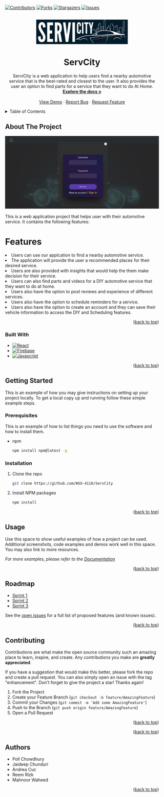 <a name="readme-top"></a>
<!--
*** Thanks for checking out the Best-README-Template. If you have a suggestion
*** that would make this better, please fork the repo and create a pull request
*** or simply open an issue with the tag "enhancement".
*** Don't forget to give the project a star!
*** Thanks again! Now go create something AMAZING! :D
-->



<!-- PROJECT SHIELDS -->
<!--
*** I'm using markdown "reference style" links for readability.
*** Reference links are enclosed in brackets [ ] instead of parentheses ( ).
*** See the bottom of this document for the declaration of the reference variables
*** for contributors-url, forks-url, etc. This is an optional, concise syntax you may use.
*** https://www.markdownguide.org/basic-syntax/#reference-style-links
-->
[![Contributors][contributors-shield]][contributors-url]
[![Forks][forks-shield]][forks-url]
[![Stargazers][stars-shield]][stars-url]
[![Issues][issues-shield]][issues-url]



<!-- PROJECT LOGO -->
<br />
<div align="center">
  <a href="https://github.com/WSU-4110/ServCity">
    <img src="src/images/Logo.jpg" alt="Logo" width="300" height="80">
  </a>

<h1 align="center">ServCity</h1>

  <p align="center">
    ServiCity is a web application to help users find a nearby automotive service that is the best-rated and closest to the user. It also provides the user an option to find parts for a service that they want to do At Home.
    <br />
    <a href="https://github.com/WSU-4110/ServCity"><strong>Explore the docs »</strong></a>
    <br />
    <br />
    <a href="https://github.com/WSU-4110/ServCity">View Demo</a>
    ·
    <a href="https://github.com/WSU-4110/ServCity/issues">Report Bug</a>
    ·
    <a href="https://github.com/WSU-4110/ServCity/issues">Request Feature</a>
  </p>
</div>



<!-- TABLE OF CONTENTS -->
<details>
  <summary>Table of Contents</summary>
  <ol>
    <li>
      <a href="#about-the-project">About The Project</a>
      <ul>
        <li><a href="#built-with">Built With</a></li>
      </ul>
    </li>
    <li>
      <a href="#getting-started">Getting Started</a>
      <ul>
        <li><a href="#prerequisites">Prerequisites</a></li>
        <li><a href="#installation">Installation</a></li>
      </ul>
    </li>
    <li><a href="#usage">Usage</a></li>
    <li><a href="#roadmap">Roadmap</a></li>
    <li><a href="#contributing">Contributing</a></li>
    <li><a href="#acknowledgments">Authors</a></li>
  </ol>
</details>



<!-- ABOUT THE PROJECT -->
## About The Project

[![Product Name Screen Shot][product-screenshot]](https://example.com)

This is a web application project that helps user with their automotive service. It contains the following features:
<h1> Features </h1>
<li> Users can use our applcation to find a nearby automotive service. 
<li> The application will provide the user a recommended places for their desired service.
<li> Users are also provided with insights that would help the them make decision for their service.
<li> Users can also find parts and videos for a DIY automotive service that they want to do at home. 
<li> Users also have the option to post reviews and experience of different services.
<li> Users also have the option to schedule reminders for a service.
<li> Users also have the option to create an account and they can save their vehicle information to access the DIY and Scheduling features.


<p align="right">(<a href="#readme-top">back to top</a>)</p>



### Built With

* [![React][React.js]][React-url]
* [![Firebase][firbase.com]][firebase-url]
* [![Javascript][javascript.com]][javascript-url]

<p align="right">(<a href="#readme-top">back to top</a>)</p>



<!-- GETTING STARTED -->
## Getting Started

This is an example of how you may give instructions on setting up your project locally.
To get a local copy up and running follow these simple example steps.

### Prerequisites

This is an example of how to list things you need to use the software and how to install them.
* npm
  ```sh
  npm install npm@latest -g
  ```

### Installation

1. Clone the repo
   ```sh
   git clone https://github.com/WSU-4110/ServCity
   ```
2. Install NPM packages
   ```sh
   npm install
   ```


<p align="right">(<a href="#readme-top">back to top</a>)</p>



<!-- USAGE EXAMPLES -->
## Usage

Use this space to show useful examples of how a project can be used. Additional screenshots, code examples and demos work well in this space. You may also link to more resources.

_For more examples, please refer to the [Documentation](https://example.com)_

<p align="right">(<a href="#readme-top">back to top</a>)</p>



<!-- ROADMAP -->
## Roadmap

* [Sprint 1](https://github.com/WSU-4110/ServCity/wiki)
* [Sprint 2](https://github.com/WSU-4110/ServCity/wiki)
* [Sprint 3](https://github.com/WSU-4110/ServCity/wiki)

See the [open issues](https://github.com/WSU-4110/ServCity/issues) for a full list of proposed features (and known issues).

<p align="right">(<a href="#readme-top">back to top</a>)</p>



<!-- CONTRIBUTING -->
## Contributing

Contributions are what make the open source community such an amazing place to learn, inspire, and create. Any contributions you make are **greatly appreciated**.

If you have a suggestion that would make this better, please fork the repo and create a pull request. You can also simply open an issue with the tag "enhancement".
Don't forget to give the project a star! Thanks again!

1. Fork the Project
2. Create your Feature Branch (`git checkout -b feature/AmazingFeature`)
3. Commit your Changes (`git commit -m 'Add some AmazingFeature'`)
4. Push to the Branch (`git push origin feature/AmazingFeature`)
5. Open a Pull Request

<p align="right">(<a href="#readme-top">back to top</a>)</p>



<p align="right">(<a href="#readme-top">back to top</a>)</p>



<!-- ACKNOWLEDGMENTS -->
## Authors

* Poll Chowdhury
* Jaideep Chunduri
* Andrea Cuc
* Reem Rizk
* Mahnoor Waheed

<p align="right">(<a href="#readme-top">back to top</a>)</p>



<!-- MARKDOWN LINKS & IMAGES -->
<!-- https://www.markdownguide.org/basic-syntax/#reference-style-links -->
[contributors-shield]: https://img.shields.io/github/contributors/WSU-4110/ServCity.svg?style=for-the-badge
[contributors-url]: https://github.com/WSU-4110/ServCity/graphs/contributors
[forks-shield]: https://img.shields.io/github/forks/WSU-4110/ServCity.svg?style=for-the-badge
[forks-url]: https://github.com/WSU-4110/ServCity/fork
[stars-shield]: https://img.shields.io/github/stars/WSU-4110/ServCity.svg?style=for-the-badge
[stars-url]: https://github.com/WSU-4110/ServCity/stargazers
[issues-shield]: https://img.shields.io/github/issues/WSU-4110/ServCity.svg?style=for-the-badge
[issues-url]: https://github.com/WSU-4110/ServCity/issues
[license-shield]: https://img.shields.io/github/license/WSU-4110/ServCity.svg?style=for-the-badge
[license-url]: https://github.com/github_username/repo_name/blob/master/LICENSE.txt
[linkedin-shield]: https://img.shields.io/badge/-LinkedIn-black.svg?style=for-the-badge&logo=linkedin&colorB=555
[linkedin-url]: https://linkedin.com/in/linkedin_username
[product-screenshot]: src/images/productscreenshot.jpg
[Next.js]: https://img.shields.io/badge/next.js-000000?style=for-the-badge&logo=nextdotjs&logoColor=white
[Next-url]: https://nextjs.org/
[React.js]: https://img.shields.io/badge/React-20232A?style=for-the-badge&logo=react&logoColor=61DAFB
[React-url]: https://reactjs.org/
[Vue.js]: https://img.shields.io/badge/Vue.js-35495E?style=for-the-badge&logo=vuedotjs&logoColor=4FC08D
[Vue-url]: https://vuejs.org/
[Angular.io]: https://img.shields.io/badge/Angular-DD0031?style=for-the-badge&logo=angular&logoColor=white
[Angular-url]: https://angular.io/
[Svelte.dev]: https://img.shields.io/badge/Svelte-4A4A55?style=for-the-badge&logo=svelte&logoColor=FF3E00
[Svelte-url]: https://svelte.dev/
[Laravel.com]: https://img.shields.io/badge/Laravel-FF2D20?style=for-the-badge&logo=laravel&logoColor=white
[Laravel-url]: https://laravel.com
[Bootstrap.com]: https://img.shields.io/badge/Bootstrap-563D7C?style=for-the-badge&logo=bootstrap&logoColor=white
[Bootstrap-url]: https://getbootstrap.com
[JQuery.com]: https://img.shields.io/badge/jQuery-0769AD?style=for-the-badge&logo=jquery&logoColor=white
[JQuery-url]: https://jquery.com
[firbase.com]: https://img.shields.io/badge/firebase-0769AD?style=for-the-badge&logo=firebase&logoColor=white
[firebase-url]: https://firebase.google.com/
[javascript.com]: https://img.shields.io/badge/javascript-563D7C?style=for-the-badge&logo=javascript&logoColor=yellow
[javascript-url]: https://www.javascript.com/
